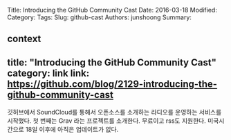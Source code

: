 Title: Introducing the GitHub Community Cast
Date: 2016-03-18
Modified:
Category:
Tags:
Slug: github-cast
Authors: junshoong
Summary:


context
---
title: "Introducing the GitHub Community Cast"
category: link
link: https://github.com/blog/2129-introducing-the-github-community-cast
---

깃허브에서 SoundCloud를 통해서 오픈소스를 소개하는 라디오를 운영하는 서비스를 시작했다.
첫 번째는 Grav 라는 프로젝트를 소개한다. 무료이고 rss도 지원한다.
미국시간으로 18일 이후에 아직은 업데이트가 없다.
